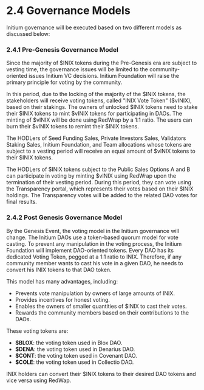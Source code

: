 # 2.4 Governance Models

Initium governance will be executed based on two different models as discussed below:

### 2.4.1 Pre-Genesis Governance Model

Since the majority of $INIX tokens during the Pre-Genesis era are subject to vesting time, the governance issues will be limited to the community-oriented issues Initium VC decisions. Initium Foundation will raise the primary principle for voting by the community.&#x20;

In this period, due to the locking of the majority of the $INIX tokens, the stakeholders will receive voting tokens, called "INIX Vote Token" ($vINIX), based on their stakings. The owners of unlocked $INIX tokens need to stake their $INIX tokens to mint $vINIX tokens for participating in DAOs. The minting of $vINIX will be done using RedWrap by a 1:1 ratio. The users can burn their $vINIX tokens to remint their $INIX tokens.&#x20;

The HODLers of Seed Funding Sales, Private Investors Sales, Validators Staking Sales, Initium Foundation, and Team allocations whose tokens are subject to a vesting period will receive an equal amount of $vINIX tokens to their $INIX tokens.&#x20;

The HODLers of $INIX tokens subject to the Public Sales Options A and B can participate in voting by minting $vINIX using RedWrap upon the termination of their vesting period. During this period, they can vote using the Transparency portal, which represents their votes based on their $INIX holdings. The Transparency votes will be added to the related DAO votes for final results.

### 2.4.2 Post Genesis Governance Model

By the Genesis Event, the voting model in the Initium governance will change. The Initium DAOs use a token-based quorum model for vote casting. To prevent any manipulation in the voting process, the Initium Foundation will implement DAO-oriented tokens. Every DAO has its dedicated Voting Token, pegged at a 1:1 ratio to INIX. Therefore, if any community member wants to cast his vote in a given DAO, he needs to convert his INIX tokens to that DAO token.&#x20;

This model has many advantages, including:

* Prevents vote manipulation by owners of large amounts of INIX.&#x20;
* Provides incentives for honest voting.&#x20;
* Enables the owners of smaller quantities of $INIX to cast their votes.&#x20;
* Rewards the community members based on their contributions to the DAOs.

These voting tokens are:

* **$BLOX**: the voting token used in Blox DAO.&#x20;
* **$DENA**: the voting token used in Denarius DAO.&#x20;
* **$CONT**: the voting token used in Covenant DAO.&#x20;
* **$COLE**: the voting token used in Collectio DAO.&#x20;

INIX holders can convert their $INIX tokens to their desired DAO tokens and vice versa using RedWap.&#x20;
